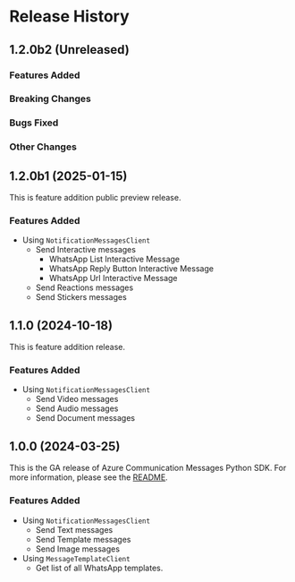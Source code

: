 # Release History

## 1.2.0b2 (Unreleased)

### Features Added

### Breaking Changes

### Bugs Fixed

### Other Changes

## 1.2.0b1 (2025-01-15)
This is feature addition public preview release.

### Features Added
- Using `NotificationMessagesClient`
  - Send Interactive messages
    - WhatsApp List Interactive Message
    - WhatsApp Reply Button Interactive Message
    - WhatsApp Url Interactive Message
  - Send Reactions messages
  - Send Stickers messages

## 1.1.0 (2024-10-18)
This is feature addition release.

### Features Added
- Using `NotificationMessagesClient`
  - Send Video messages
  - Send Audio messages
  - Send Document messages

## 1.0.0 (2024-03-25)

This is the GA release of Azure Communication Messages Python SDK. For more information, please see the [README][read_me].

### Features Added
- Using `NotificationMessagesClient`
  - Send Text messages
  - Send Template messages
  - Send Image messages
- Using `MessageTemplateClient`
  - Get list of all WhatsApp templates.

<!-- LINKS -->
[read_me]: https://github.com/Azure/azure-sdk-for-python/blob/main/sdk/communication/azure-communication-messages/README.md
